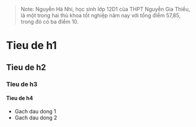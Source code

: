 > Note: Nguyễn Hà Nhi, học sinh lớp 12D1 của THPT Nguyễn Gia Thiều, là một trong hai thủ khoa tốt nghiệp năm nay với tổng điểm 57,85, trong đó có ba điểm 10.

# Tieu de h1
## Tieu de h2
### TIeu de h3
#### Tieu de h4

- Gach dau dong 1
- Gach dau dong 2